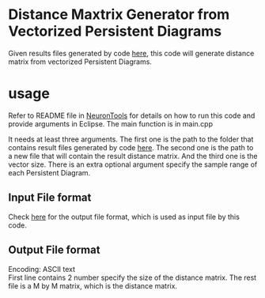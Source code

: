 # Distance Maxtrix Generator from Vectorized Persistent Diagrams
Given results files generated by code [here](https://github.com/Nevermore520/NeuronTools), this code will generate distance matrix from vectorized Persistent Diagrams.

# usage
Refer to README file in [NeuronTools](https://github.com/Nevermore520/NeuronTools) for details on how to run this code and provide arguments in Eclipse.
The main function is in main.cpp <br/>

It needs at least three arguments. The first one is the path to the folder that contains result files generated by code [here](https://github.com/Nevermore520/NeuronTools/tree/master/Java/src). The second one is the path to a new file that will contain the result distance matrix. And the third one is the vector size. There is an extra optional argument specify the sample range of each Persistent Diagram.<br/>

## Input File format
Check [here](https://github.com/Nevermore520/NeuronTools/blob/master/Java/src/README.md) for the output file format, which is used as input file by this code.

## Output File format
Encoding: ASCII text<br/>
First line contains 2 number specify the size of the distance matrix.
The rest file is a M by M matrix, which is the distance matrix.
